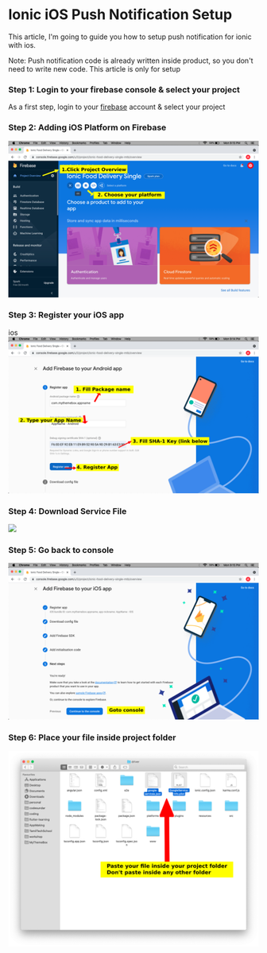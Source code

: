 # Ionic iOS Push Notification Setup

This article, I'm going to guide you how to setup push notification for ionic with ios.

Note: Push notification code is already written inside product, so you don't need to write new code. This article is only for setup

### Step 1: Login to your firebase console & select your project

As a first step, login to your [firebase](https://console.firebase.google.com/) account & select your project


### Step 2: Adding iOS Platform on Firebase

![](./assets/images/add-platform.png)

### Step 3: Register your iOS app

ios![](./assets/images/register-android-app.png)

### Step 4: Download Service File

![](./assets/images/download-download-ios-service-file.png)

### Step 5: Go back to console

![](./assets/images/ios-goto-console.png)

### Step 6: Place your file inside project folder

![](./assets/images/place-service-files.png)